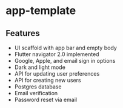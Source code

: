 # app-template

## Features
* UI scaffold with app bar and empty body
* Flutter navigator 2.0 implemented
* Google, Apple, and email sign in options
* Dark and light mode
* API for updating user preferences
* API for creating new users
* Postgres database
* Email verification
* Password reset via email
